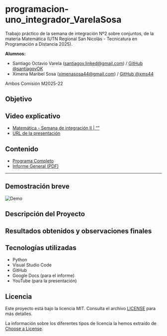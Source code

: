 # programacion-uno_integrador_VarelaSosa

Trabajo práctico de la semana de integración Nº2 sobre conjuntos, de la materia Matemática (UTN Regional San Nicolás - Tecnicatura en Programación a Distancia 2025).

**Alumnos:**

- Santiago Octavio Varela (santiagov.linked@gmail.com) / [GitHub @santiagovOK](https://github.com/santiagovOK) 
- Ximena Maribel Sosa (ximenasosa44@gmail.com) / [GitHub @xms44](https://github.com/xms44)

Ambos Comisión M2025-22

## Objetivo


## Video explicativo

- [Matemática - Semana de integración II | “”]()
- [URL de la presentación]()

## Contenido

- [Programa Completo](./matematica_integracion-dos_VarelaSosa.py) 
- [Informe General (PDF)](./informe_general)

---

## Demostración breve

![Demo](./assets/demo.GIF)

## Descripción del Proyecto



## Resultados obtenidos y observaciones finales


## Tecnologías utilizadas

- Python
- Visual Studio Code
- GitHub
- Google Docs (para el informe)
- YouTube (para la presentación)

## Licencia

Este proyecto está bajo la licencia MIT. Consulta el archivo [LICENSE](./LICENSE) para más detalles.

La información sobre los diferentes tipos de licencia la hemos extraído de [Choose a License](https://choosealicense.com/).
